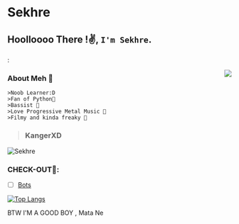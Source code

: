 # Sekhre
## Hoolloooo There !✌️, `I'm Sekhre`.  
:


<img align=right src='https://github.githubassets.com/images/mona-whisper.gif'/>


### About Meh 🙂
```
>Noob Learner:D
>Fan of Python🐍
>Bassist 🎸
>Love Progressive Metal Music 🤘
>Filmy and kinda freaky 🤪
```
>### KangerXD

<img src="https://komarev.com/ghpvc/?username=Sekhre" alt="Sekhre" />

### CHECK-OUT🙂:

- [ ] [Bots](https://github.com/Sekhre/)


[![Top Langs](https://github-readme-stats.vercel.app/api/top-langs/?username=Sekhre&hide=dockerfile&theme=dark)](https://github.com/Sekhre)


BTW I'M A GOOD BOY , Mata Ne   
